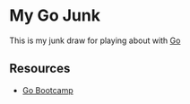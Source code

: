 My Go Junk
==========

This is my junk draw for playing about with [Go](https://golang.org/)

## Resources

* [Go Bootcamp](http://www.golangbootcamp.com/)
